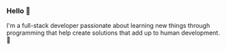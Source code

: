 ### Hello 👋

I'm a full-stack developer passionate about learning new things through programming that help create solutions that add up to human development. 🚀

 
